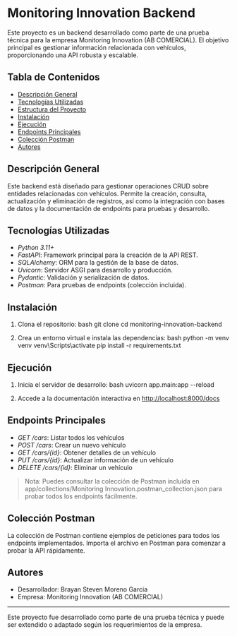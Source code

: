 # Monitoring Innovation Backend

Este proyecto es un backend desarrollado como parte de una prueba técnica para la empresa Monitoring Innovation (AB COMERCIAL). El objetivo principal es gestionar información relacionada con vehículos, proporcionando una API robusta y escalable.

## Tabla de Contenidos
- [Descripción General](#descripción-general)
- [Tecnologías Utilizadas](#tecnologías-utilizadas)
- [Estructura del Proyecto](#estructura-del-proyecto)
- [Instalación](#instalación)
- [Ejecución](#ejecución)
- [Endpoints Principales](#endpoints-principales)
- [Colección Postman](#colección-postman)
- [Autores](#autores)

## Descripción General
Este backend está diseñado para gestionar operaciones CRUD sobre entidades relacionadas con vehículos. Permite la creación, consulta, actualización y eliminación de registros, así como la integración con bases de datos y la documentación de endpoints para pruebas y desarrollo.

## Tecnologías Utilizadas
- *Python 3.11+*
- *FastAPI*: Framework principal para la creación de la API REST.
- *SQLAlchemy*: ORM para la gestión de la base de datos.
- *Uvicorn*: Servidor ASGI para desarrollo y producción.
- *Pydantic*: Validación y serialización de datos.
- *Postman*: Para pruebas de endpoints (colección incluida).


## Instalación
1. Clona el repositorio:
   bash
   git clone <URL-del-repositorio>
   cd monitoring-innovation-backend
   
2. Crea un entorno virtual e instala las dependencias:
   bash
   python -m venv venv
   venv\Scripts\activate
   pip install -r requirements.txt
   

## Ejecución
1. Inicia el servidor de desarrollo:
   bash
   uvicorn app.main:app --reload
   
2. Accede a la documentación interactiva en [http://localhost:8000/docs](http://localhost:8000/docs)

## Endpoints Principales
- *GET /cars*: Listar todos los vehículos
- *POST /cars*: Crear un nuevo vehículo
- *GET /cars/{id}*: Obtener detalles de un vehículo
- *PUT /cars/{id}*: Actualizar información de un vehículo
- *DELETE /cars/{id}*: Eliminar un vehículo

> Nota: Puedes consultar la colección de Postman incluida en app/collections/Monitoring Innovation.postman_collection.json para probar todos los endpoints fácilmente.

## Colección Postman
La colección de Postman contiene ejemplos de peticiones para todos los endpoints implementados. Importa el archivo en Postman para comenzar a probar la API rápidamente.

## Autores
- Desarrollador: Brayan Steven Moreno Garcia
- Empresa: Monitoring Innovation (AB COMERCIAL)

---
Este proyecto fue desarrollado como parte de una prueba técnica y puede ser extendido o adaptado según los requerimientos de la empresa.

